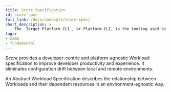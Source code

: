 ```yaml
---
title: Score Specification
id: score-spec
full_link: /docs/concepts/score-spec/
short_description: >
    The _Target Platform CLI_, or Platform CLI, is the tooling used to convert the Score Specification into the target platform configuration file of your choice.
tags:
- name
- fundamental
---
```


_Score_ provides a developer-centric and platform-agnostic Workload specification to improve developer productivity and experience. It eliminates configuration drift between local and remote environments.

<!--more-->

An Abstract Workload Specification describes the relationship between Workloads and their dependent resources in an environment-agnostic way.
